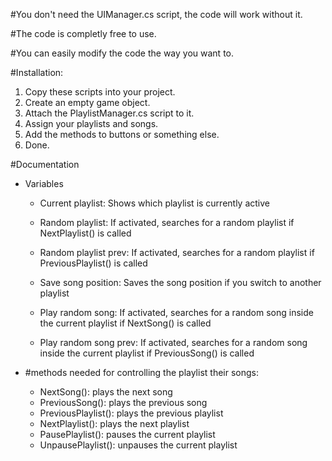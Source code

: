 #You don't need the UIManager.cs script, the code will work without it.

#The code is completly free to use.

#You can easily modify the code the way you want to.

#Installation:

1. Copy these scripts into your project.
2. Create an empty game object.
3. Attach the PlaylistManager.cs script to it.
4. Assign your playlists and songs.
5. Add the methods to buttons or something else.
5. Done.

#Documentation

- Variables
  - Current playlist: Shows which playlist is currently active
  - Random playlist: If activated, searches for a random playlist if NextPlaylist() is called
  - Random playlist prev: If activated, searches for a random playlist if PreviousPlaylist() is called
  
  - Save song position: Saves the song position if you switch to another playlist
  - Play random song: If activated, searches for a random song inside the current playlist if NextSong() is called
  - Play random song prev: If activated, searches for a random song inside the current playlist if PreviousSong() is called
  
- #methods needed for controlling the playlist their songs:
  - NextSong(): plays the next song
  - PreviousSong(): plays the previous song
  - PreviousPlaylist(): plays the previous playlist
  - NextPlaylist(): plays the next playlist
  - PausePlaylist(): pauses the current playlist
  - UnpausePlaylist(): unpauses the current playlist
